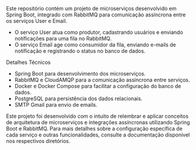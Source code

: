 Este repositório contém um projeto de microserviços desenvolvido em Spring Boot, integrado com RabbitMQ para comunicação assíncrona entre os serviços User e Email. 
- O serviço User atua como produtor, cadastrando usuários e enviando notificações para uma fila no RabbitMQ.
- O serviço Email age como consumidor da fila, enviando e-mails de notificação e registrando o status no banco de dados.

Detalhes Técnicos

- Spring Boot para desenvolvimento dos microserviços.
- RabbitMQ e CloudAMQP para a comunicação assíncrona entre serviços.
- Docker e Docker Compose para facilitar a configuração do banco de dados.
- PostgreSQL para persistência dos dados relacionais.
- SMTP Gmail para envio de emails.

  
Este projeto foi desenvolvido com o intuito de relembrar e aplicar conceitos de arquitetura de microserviços e integrações assíncronas utilizando Spring Boot e RabbitMQ. Para mais detalhes sobre a configuração específica de cada serviço e outras funcionalidades, consulte a documentação disponível nos respectivos diretórios.

